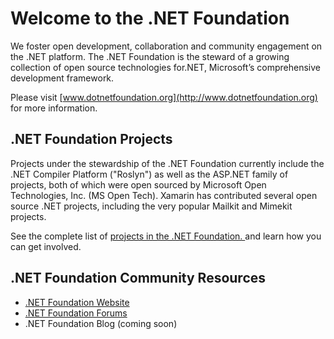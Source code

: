 # **Welcome to the .NET Foundation** #

We foster open development, collaboration and community engagement on the .NET platform. The .NET Foundation is the steward of a growing collection of open source technologies for.NET, Microsoft’s comprehensive development framework.

Please visit [www.dotnetfoundation.org](http://www.dotnetfoundation.org) for more information. 

## .NET Foundation Projects ##

Projects under the stewardship of the .NET Foundation currently include the .NET Compiler Platform ("Roslyn") as well as the ASP.NET family of projects, both of which were open sourced by Microsoft Open Technologies, Inc. (MS Open Tech). Xamarin has contributed several open source .NET projects, including the very popular Mailkit and Mimekit projects. 

See the complete list of [projects in the .NET Foundation. ](http://www.dotnetfoundation.org/projects) and learn how you can get involved. 

## .NET Foundation Community Resources ##

- [.NET Foundation Website](http://www.dotnetfoundation.org)
- [.NET Foundation Forums](http://forums.dotnetfoundation.org/)
- .NET Foundation Blog (coming soon)

